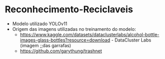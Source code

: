 # Reconhecimento-Reciclaveis

- Modelo utilizado YOLOv11
- Origem das imagens utilizadas no treinamento do modelo:
    - https://www.kaggle.com/datasets/dataclusterlabs/alcohol-bottle-images-glass-bottles?resource=download - DataCluster Labs (imagem ;;das garrafas)
    - https://github.com/garythung/trashnet